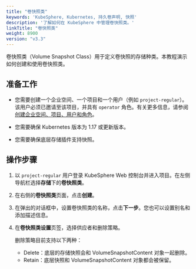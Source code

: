 ```yaml
---
title: "卷快照类"
keywords: 'KubeSphere, Kubernetes, 持久卷声明, 快照'
description: '了解如何在 KubeSphere 中管理卷快照类。'
linkTitle: "卷快照类"
weight: 8900
version: "v3.3"
---
```


卷快照类（Volume Snapshot Class）用于定义卷快照的存储种类。本教程演示如何创建和使用卷快照类。

## 准备工作

- 您需要创建一个企业空间、一个项目和一个用户（例如 `project-regular`）。该用户必须已邀请至该项目，并具有 `operator` 角色。有关更多信息，请参阅[创建企业空间、项目、用户和角色](../../quick-start/create-workspace-and-project/)。

- 您需要确保 Kubernetes 版本为 1.17 或更新版本。

- 您需要确保底层存储插件支持快照。

## 操作步骤

1. 以 `project-regular` 用户登录 KubeSphere Web 控制台并进入项目。在左侧导航栏选择**存储**下的**卷快照类**。

2. 在右侧的**卷快照类**页面，点击**创建**。

3. 在弹出的对话框中，设置卷快照类的名称，点击**下一步**。您也可以设置别名和添加描述信息。


4. 在**卷快照类设置**页签，选择供应者和删除策略。

   删除策略目前支持以下两种：

   -  Delete：底层的存储快照会和 VolumeSnapshotContent 对象一起删除。
   -  Retain：底层快照和 VolumeSnapshotContent 对象都会被保留。

